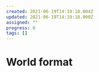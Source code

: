 ```yaml
---
created: 2021-06-19T14:19:18.004Z
updated: 2021-06-19T14:19:18.000Z
assigned: ""
progress: 0
tags: []
---
```


# World format

